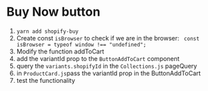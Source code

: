 # Buy Now button

1. `yarn add shopify-buy`
2. Create const `isBrowser` to check if we are in the browser: ` const isBrowser = typeof window !== "undefined";`
3. Modify the function addToCart
4. add the variantId prop to the `ButtonAddToCart` component
5. query the `variants.shopifyId` in the `Collections.js` pageQuery
6. in `ProductCard.js`pass the variantId prop in the ButtonAddToCart
7. test the functionality
